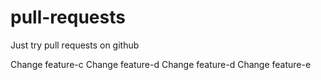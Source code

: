 # pull-requests
Just try pull requests on github

Change feature-c
Change feature-d
Change feature-d
Change feature-e
